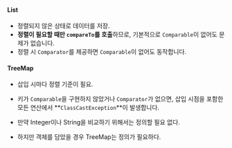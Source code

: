 #### **List**

- 정렬되지 않은 상태로 데이터를 저장.
- **정렬이 필요할 때만 `compareTo`를 호출**하므로, 기본적으로 `Comparable`이 없어도 문제가 없습니다.
- 정렬 시 `Comparator`를 제공하면 `Comparable`이 없어도 동작합니다.

#### **TreeMap**

- 삽입 시마다 정렬 기준이 필요.
- 키가 `Comparable`을 구현하지 않았거나 `Comparator`가 없으면, 삽입 시점을 포함한 모든 연산에서 **`ClassCastException`**이 발생합니다.

- 만약 Integer이나 String을 비교하기 위해서는 정의할 필요 없다.
- 하지만 객체를 담았을 경우 TreeMap는 정의가 필요하다.